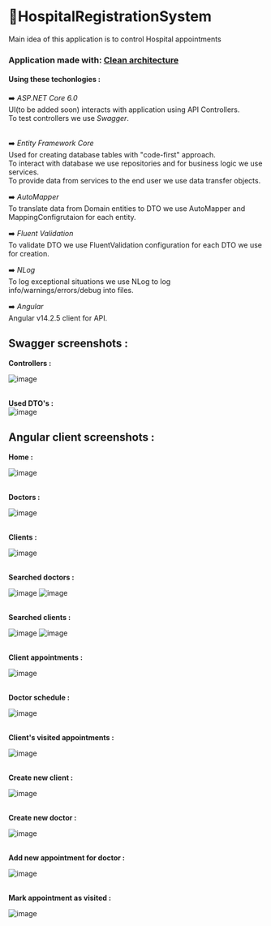 <h1>🏥HospitalRegistrationSystem</h1>

Main idea of this application is to control Hospital appointments 

<h3>Application made with: <ins>Clean architecture</ins></h3>

<h4>Using these techonlogies :</h4>
➡️ <i>ASP.NET Core 6.0</i><br>
UI(to be added soon) interacts with application using API Controllers.<br>
To test controllers we use <i>Swagger</i>.

<br>➡️ <i>Entity Framework Core</i><br>
Used for creating database tables with "code-first" approach.<br>
To interact with database we use repositories and for business logic we use services.<br>
To provide data from services to the end user we use data transfer objects.<br>

➡️ <i>AutoMapper</i><br>
To translate data from Domain entities to DTO we use AutoMapper and MappingConfigrutaion for each entity.<br>

➡️ <i>Fluent Validation</i><br>
To validate DTO we use FluentValidation configuration for each DTO we use for creation.<br>

➡️ <i>NLog</i><br>
To log exceptional situations we use NLog to log info/warnings/errors/debug into files.<br>

➡️ <i>Angular</i><br>
Angular v14.2.5 client for API.<br>

<h2>Swagger screenshots :</h2>
<b>Controllers :</b><br>

![image](https://user-images.githubusercontent.com/71894616/198849408-c5b400cf-968d-466f-b15b-60362765f768.png)

<br><b>Used DTO's :</b><br>
![image](https://user-images.githubusercontent.com/71894616/198849303-d4df1c8b-6666-496b-9ce1-9580b1c599e9.png)

<h2>Angular client screenshots :</h2>
<b>Home :</b><br>

![image](https://user-images.githubusercontent.com/71894616/205894585-18533821-036f-4e8c-9117-3d2f54082d20.png)

<br><b>Doctors :</b><br>

![image](https://user-images.githubusercontent.com/71894616/205895040-5b4646b3-1143-42aa-bfd4-294d642516f7.png)

<br><b>Clients :</b><br>

![image](https://user-images.githubusercontent.com/71894616/205895163-0c27eebe-8074-4358-aaa9-42a212b0de0e.png)

<br><b>Searched doctors :</b><br>

![image](https://user-images.githubusercontent.com/71894616/205895304-45ef8570-5450-43d5-9940-6eb3d73d0370.png)
![image](https://user-images.githubusercontent.com/71894616/205895369-49897b07-7bd4-45d1-ad9d-5ca0e7813f9a.png)

<br><b>Searched clients :</b><br>

![image](https://user-images.githubusercontent.com/71894616/205896024-bb0c410c-e348-48f9-b373-7147fc369f84.png)
![image](https://user-images.githubusercontent.com/71894616/205896073-580bd3ba-de4a-487f-9e89-a0544df8fb47.png)

<br><b>Client appointments :</b><br>

![image](https://user-images.githubusercontent.com/71894616/205896183-a58b763a-302d-4ccf-a727-887160a2278b.png)

<br><b>Doctor schedule :</b><br>

![image](https://user-images.githubusercontent.com/71894616/205896442-a22a5415-1479-4ff3-9af6-b40bec9ecbd6.png)

<br><b>Client's visited appointments :</b><br>

![image](https://user-images.githubusercontent.com/71894616/205896681-4c8bd7d1-0067-498f-87fb-6e2521ffe54b.png)

<br><b>Create new client :</b><br>

![image](https://user-images.githubusercontent.com/71894616/205896771-e6f2957c-0658-42b3-aa5b-543d2c0f2c8a.png)

<br><b>Create new doctor :</b><br>

![image](https://user-images.githubusercontent.com/71894616/205896829-258b30d1-ef10-4781-942c-df33b183508b.png)

<br><b>Add new appointment for doctor :</b><br>

![image](https://user-images.githubusercontent.com/71894616/205897605-56056b1a-183f-4679-84e4-1c4f9db6fdce.png)

<br><b>Mark appointment as visited :</b><br>

![image](https://user-images.githubusercontent.com/71894616/205897036-6ed3564a-f871-4f9e-bb44-2e9dde504604.png)

